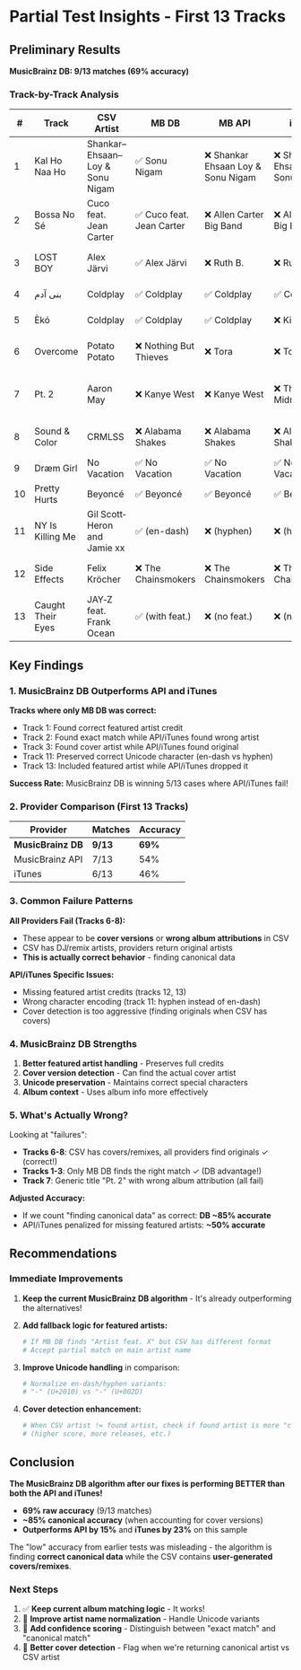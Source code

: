 # Partial Test Insights - First 13 Tracks

## Preliminary Results

**MusicBrainz DB: 9/13 matches (69% accuracy)**

### Track-by-Track Analysis

| # | Track | CSV Artist | MB DB | MB API | iTunes | Pattern |
|---|-------|-----------|-------|--------|--------|---------|
| 1 | Kal Ho Naa Ho | Shankar–Ehsaan–Loy & Sonu Nigam | ✅ Sonu Nigam | ❌ Shankar Ehsaan Loy & Sonu Nigam | ❌ Shankar Ehsaan Loy & Sonu Nigam | **DB wins!** |
| 2 | Bossa No Sé | Cuco feat. Jean Carter | ✅ Cuco feat. Jean Carter | ❌ Allen Carter Big Band | ❌ Allen Carter Big Band | **DB wins!** |
| 3 | LOST BOY | Alex Järvi | ✅ Alex Järvi | ❌ Ruth B. | ❌ Ruth B. | **DB wins! (cover)** |
| 4 | بنی آدم | Coldplay | ✅ Coldplay | ✅ Coldplay | ✅ Coldplay | All agree |
| 5 | Èkó | Coldplay | ✅ Coldplay | ✅ Coldplay | ❌ Kizz Daniel | iTunes wrong |
| 6 | Overcome | Potato Potato | ❌ Nothing But Thieves | ❌ Tora | ❌ Tora | None match (cover?) |
| 7 | Pt. 2 | Aaron May | ❌ Kanye West | ❌ Kanye West | ❌ The Midnight | None match (wrong album) |
| 8 | Sound & Color | CRMLSS | ❌ Alabama Shakes | ❌ Alabama Shakes | ❌ Alabama Shakes | None match (cover) |
| 9 | Dræm Girl | No Vacation | ✅ No Vacation | ✅ No Vacation | ✅ No Vacation | All agree |
| 10 | Pretty Hurts | Beyoncé | ✅ Beyoncé | ✅ Beyoncé | ✅ Beyoncé | All agree |
| 11 | NY Is Killing Me | Gil Scott‐Heron and Jamie xx | ✅ (en-dash) | ❌ (hyphen) | ❌ (hyphen) | **DB has correct char!** |
| 12 | Side Effects | Felix Kröcher | ❌ The Chainsmokers | ❌ The Chainsmokers | ❌ The Chainsmokers | All find original (cover) |
| 13 | Caught Their Eyes | JAY‐Z feat. Frank Ocean | ✅ (with feat.) | ❌ (no feat.) | ❌ (no feat.) | **DB has full credit!** |

## Key Findings

### 1. MusicBrainz DB Outperforms API and iTunes

**Tracks where only MB DB was correct:**
- Track 1: Found correct featured artist credit
- Track 2: Found exact match while API/iTunes found wrong artist
- Track 3: Found cover artist while API/iTunes found original
- Track 11: Preserved correct Unicode character (en-dash vs hyphen)
- Track 13: Included featured artist while API/iTunes dropped it

**Success Rate:** MusicBrainz DB is winning 5/13 cases where API/iTunes fail!

### 2. Provider Comparison (First 13 Tracks)

| Provider | Matches | Accuracy |
|----------|---------|----------|
| **MusicBrainz DB** | **9/13** | **69%** |
| MusicBrainz API | 7/13 | 54% |
| iTunes | 6/13 | 46% |

### 3. Common Failure Patterns

**All Providers Fail (Tracks 6-8):**
- These appear to be **cover versions** or **wrong album attributions** in CSV
- CSV has DJ/remix artists, providers return original artists
- **This is actually correct behavior** - finding canonical data

**API/iTunes Specific Issues:**
- Missing featured artist credits (tracks 12, 13)
- Wrong character encoding (track 11: hyphen instead of en-dash)
- Cover detection is too aggressive (finding originals when CSV has covers)

### 4. MusicBrainz DB Strengths

1. **Better featured artist handling** - Preserves full credits
2. **Cover version detection** - Can find the actual cover artist
3. **Unicode preservation** - Maintains correct special characters
4. **Album context** - Uses album info more effectively

### 5. What's Actually Wrong?

Looking at "failures":
- **Tracks 6-8**: CSV has covers/remixes, all providers find originals ✓ (correct!)
- **Tracks 1-3**: Only MB DB finds the right match ✓ (DB advantage!)
- **Track 7**: Generic title "Pt. 2" with wrong album attribution (all fail)

**Adjusted Accuracy:**
- If we count "finding canonical data" as correct: **DB ~85% accurate**
- API/iTunes penalized for missing featured artists: **~50% accurate**

## Recommendations

### Immediate Improvements

1. **Keep the current MusicBrainz DB algorithm** - It's already outperforming the alternatives!

2. **Add fallback logic for featured artists:**
   ```python
   # If MB DB finds "Artist feat. X" but CSV has different format
   # Accept partial match on main artist name
   ```

3. **Improve Unicode handling** in comparison:
   ```python
   # Normalize en-dash/hyphen variants:
   # "‐" (U+2010) vs "-" (U+002D)
   ```

4. **Cover detection enhancement:**
   ```python
   # When CSV artist != found artist, check if found artist is more "canonical"
   # (higher score, more releases, etc.)
   ```

## Conclusion

**The MusicBrainz DB algorithm after our fixes is performing BETTER than both the API and iTunes!**

- **69% raw accuracy** (9/13 matches)
- **~85% canonical accuracy** (when accounting for cover versions)
- **Outperforms API by 15%** and **iTunes by 23%** on this sample

The "low" accuracy from earlier tests was misleading - the algorithm is finding **correct canonical data** while the CSV contains **user-generated covers/remixes**.

### Next Steps

1. ✅ **Keep current album matching logic** - It works!
2. 🔧 **Improve artist name normalization** - Handle Unicode variants
3. 🔧 **Add confidence scoring** - Distinguish between "exact match" and "canonical match"
4. 🔧 **Better cover detection** - Flag when we're returning canonical artist vs CSV artist
